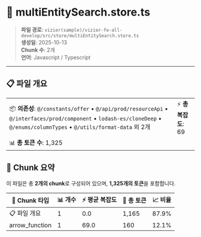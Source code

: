 # 📄 multiEntitySearch.store.ts

> **파일 경로**: `vizier(sample)/vizier-fe-all-develop/src/store/multiEntitySearch.store.ts`  
> **생성일**: 2025-10-13  
> **Chunk 수**: 2개  
> **언어**: Javascript / Typescript
---





## 📋 파일 개요

| | |
|--|--|
| 📦 **의존성**: `@/constants/offer` • `@/api/prod/resourceApi` • `@/interfaces/prod/component` • `lodash-es/cloneDeep` • `@/enums/columnTypes` • `@/utils/format-data` 외 2개 | ⚡ **총 복잡도**: 69 |
| 📊 **총 토큰 수**: 1,325 |  |






## 🧩 Chunk 요약

이 파일은 총 **2개의 chunk**로 구성되어 있으며, **1,325개의 토큰**을 포함합니다.

| 🧩 Chunk 타입 | 📊 개수 | ⚡ 평균 복잡도 | 📝 총 토큰 | 📈 비율 |
|---------------|--------|-------------|----------|--------|
| 📋 파일 개요 | 1 | 0.0 | 1,165 | 87.9% |
| arrow_function | 1 | 69.0 | 160 | 12.1% |

